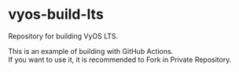 # vyos-build-lts
Repository for building VyOS LTS.  

This is an example of building with GitHub Actions.  
If you want to use it, it is recommended to Fork in Private Repository.  

